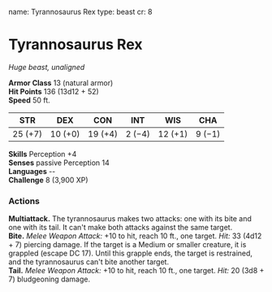 name: Tyrannosaurus Rex
type: beast
cr: 8

# Tyrannosaurus Rex 
_Huge beast, unaligned_

**Armor Class** 13 (natural armor)    
**Hit Points** 136 (13d12 + 52)    
**Speed** 50 ft. 

| STR     | DEX     | CON     | INT     | WIS     | CHA     |
|---------|---------|---------|---------|---------|---------|
| 25 (+7) | 10 (+0) | 19 (+4) | 2 (−4)  | 12 (+1) | 9 (−1)  |  

**Skills** Perception +4    
**Senses** passive Perception 14    
**Languages** --    
**Challenge** 8 (3,900 XP) 

### Actions 
**Multiattack.** The tyrannosaurus makes two attacks: one with its bite and one with its tail. It can't make both attacks against the same target.    
**Bite.** _Melee Weapon Attack:_ +10 to hit, reach 10 ft., one target. _Hit:_ 33 (4d12 + 7) piercing damage. If the target is a Medium or smaller creature, it is grappled (escape DC 17). Until this grapple ends, the target is restrained, and the tyrannosaurus can't bite another target.    
**Tail.** _Melee Weapon Attack:_ +10 to hit, reach 10 ft., one target. _Hit:_ 20 (3d8 + 7) bludgeoning damage.